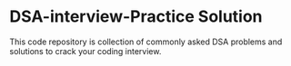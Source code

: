 # DSA-interview-Practice Solution

This code repository is collection of commonly asked DSA problems and solutions to crack your coding interview.

